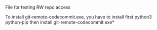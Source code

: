 File for testing RW repo access 

To install git-remote-codecommit.exe, you have to install first
   python3
   python-pip
then install git-remote-codecommit.exe*

